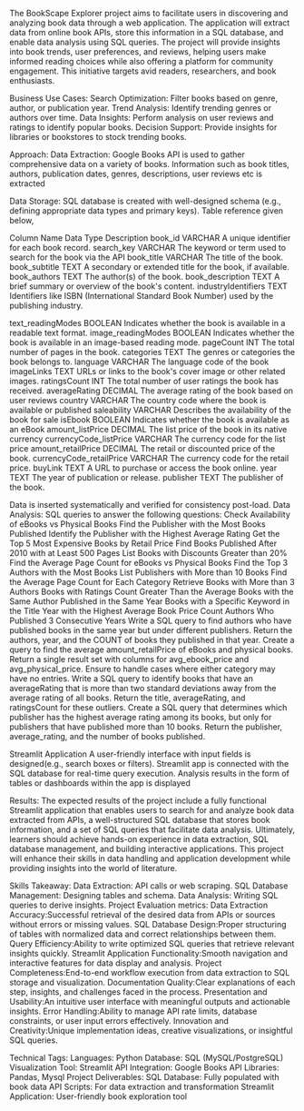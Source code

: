 
The BookScape Explorer project aims to facilitate users in discovering and analyzing book data through a web application. The application will extract data from online book APIs, store this information in a SQL database, and enable data analysis using SQL queries. The project will provide insights into book trends, user preferences, and reviews, helping users make informed reading choices while also offering a platform for community engagement. This initiative targets avid readers, researchers, and book enthusiasts.

Business Use Cases:
Search Optimization: Filter books based on genre, author, or publication year.
Trend Analysis: Identify trending genres or authors over time.
Data Insights: Perform analysis on user reviews and ratings to identify popular books.
Decision Support: Provide insights for libraries or bookstores to stock trending books.


Approach:
Data Extraction: 
 Google Books API is used to gather comprehensive data on a variety of books.
Information such as book titles, authors, publication dates, genres, descriptions, user reviews etc is extracted

Data Storage:  SQL database is created with well-designed schema (e.g., defining appropriate data types and primary keys).
Table reference given below,

Column Name
Data Type
Description
book_id
VARCHAR
A unique identifier for each book record.
search_key
VARCHAR
The keyword or term used to search for the book via the API
book_title
VARCHAR
The title of the book.
book_subtitle
TEXT
A secondary or extended title for the book, if available.
book_authors
TEXT
The author(s) of the book. 
book_description
TEXT
A brief summary or overview of the book's content.
industryIdentifiers
TEXT
Identifiers like ISBN (International Standard Book Number) used by the publishing industry. 


text_readingModes
BOOLEAN
Indicates whether the book is available in a readable text format.
image_readingModes
BOOLEAN
Indicates whether the book is available in an image-based reading mode.
pageCount
INT
The total number of pages in the book.
categories
TEXT
The genres or categories the book belongs to. 
language
VARCHAR
The language code of the book
imageLinks
TEXT
URLs or links to the book's cover image or other related images.
ratingsCount
INT
The total number of user ratings the book has received.
averageRating
DECIMAL
The average rating of the book based on user reviews 
country
VARCHAR
The country code where the book is available or published
saleability
VARCHAR
Describes the availability of the book for sale
isEbook
BOOLEAN
Indicates whether the book is available as an eBook
amount_listPrice
DECIMAL
The list price of the book in its native currency 
currencyCode_listPrice
VARCHAR
The currency code for the list price 
amount_retailPrice
DECIMAL
The retail or discounted price of the book.
currencyCode_retailPrice
VARCHAR
The currency code for the retail price.
buyLink
TEXT
A URL to purchase or access the book online.
year
TEXT
The year of publication or release.
publisher
TEXT
The publisher of the book.


Data is inserted systematically and verified for consistency post-load.
Data Analysis:
 SQL queries to answer the following  questions:
Check Availability of eBooks vs Physical Books
Find the Publisher with the Most Books Published
Identify the Publisher with the Highest Average Rating
Get the Top 5 Most Expensive Books by Retail Price
Find Books Published After 2010 with at Least 500 Pages
List Books with Discounts Greater than 20%
Find the Average Page Count for eBooks vs Physical Books
Find the Top 3 Authors with the Most Books
List Publishers with More than 10 Books
Find the Average Page Count for Each Category
Retrieve Books with More than 3 Authors
Books with Ratings Count Greater Than the Average
Books with the Same Author Published in the Same Year
Books with a Specific Keyword in the Title
Year with the Highest Average Book Price
Count Authors Who Published 3 Consecutive Years
Write a SQL query to find authors who have published books in the same year but under different publishers. Return the authors, year, and the COUNT of books they published in that year.
Create a query to find the average amount_retailPrice of eBooks and physical books. Return a single result set with columns for avg_ebook_price and avg_physical_price. Ensure to handle cases where either category may have no entries.
Write a SQL query to identify books that have an averageRating that is more than two standard deviations away from the average rating of all books. Return the title, averageRating, and ratingsCount for these outliers.
Create a SQL query that determines which publisher has the highest average rating among its books, but only for publishers that have published more than 10 books. Return the publisher, average_rating, and the number of books published.


Streamlit Application
A user-friendly interface with input fields is designed(e.g., search boxes or filters).
Streamlit app is connected with the SQL database for real-time query execution.
Analysis results in the form of tables or dashboards within the app is displayed


Results: 
The expected results of the project include a fully functional Streamlit application that enables users to search for and analyze book data extracted from APIs, a well-structured SQL database that stores book information, and a set of SQL queries that facilitate data analysis. Ultimately, learners should achieve hands-on experience in data extraction, SQL database management, and building interactive applications. This project will enhance their skills in data handling and application development while providing insights into the world of literature.

Skills Takeaway:
Data Extraction: API calls or web scraping.
SQL Database Management: Designing tables and schema.
Data Analysis: Writing SQL queries to derive insights.
Project Evaluation metrics:
Data Extraction Accuracy:Successful retrieval of the desired data from APIs or sources without errors or missing values.
SQL Database Design:Proper structuring of tables with normalized data and correct relationships between them.
Query Efficiency:Ability to write optimized SQL queries that retrieve relevant insights quickly.
Streamlit Application Functionality:Smooth navigation and interactive features for data display and analysis.
Project Completeness:End-to-end workflow execution from data extraction to SQL storage and visualization.
Documentation Quality:Clear explanations of each step, insights, and challenges faced in the process.
Presentation and Usability:An intuitive user interface with meaningful outputs and actionable insights.
Error Handling:Ability to manage API rate limits, database constraints, or user input errors effectively.
Innovation and Creativity:Unique implementation ideas, creative visualizations, or insightful SQL queries.


Technical Tags:
Languages: Python
Database: SQL (MySQL/PostgreSQL)
Visualization Tool: Streamlit
API Integration: Google Books API
Libraries: Pandas, Mysql 
Project Deliverables:
SQL Database: Fully populated with book data
API Scripts: For data extraction and transformation
Streamlit Application: User-friendly book exploration tool

